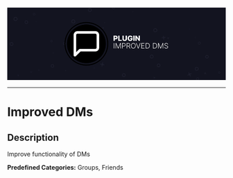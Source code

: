 ![Improved DMs](assets/banner.png)

---

# Improved DMs

## Description

Improve functionality of DMs

**Predefined Categories:** Groups, Friends
